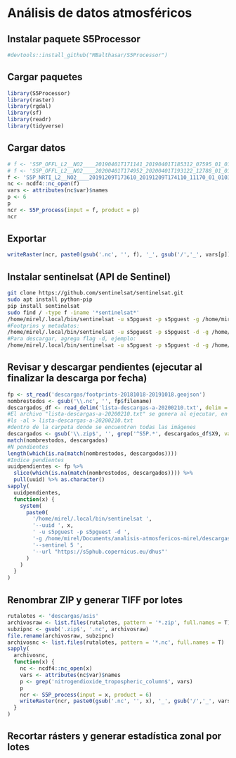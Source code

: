 Análisis de datos atmosféricos
================

Instalar paquete S5Processor
----------------------------

``` r
#devtools::install_github("MBalthasar/S5Processor")
```

Cargar paquetes
---------------

``` r
library(S5Processor)
library(raster)
library(rgdal)
library(sf)
library(readr)
library(tidyverse)
```

Cargar datos
------------

``` r
# f <- 'S5P_OFFL_L2__NO2____20190401T171141_20190401T185312_07595_01_010300_20190407T185548.nc'
# f <- 'S5P_OFFL_L2__NO2____20200401T174952_20200401T193122_12788_01_010302_20200403T102954.nc'
f <- 'S5P_NRTI_L2__NO2____20191209T173610_20191209T174110_11170_01_010302_20191209T182308.nc'
nc <- ncdf4::nc_open(f)
vars <- attributes(nc$var)$names
p <- 6
p
ncr <- S5P_process(input = f, product = p)
ncr
```

Exportar
--------

``` r
writeRaster(ncr, paste0(gsub('.nc', '', f), '_', gsub('/','_', vars[p]), '.tif'), overwrite=T)
```

Instalar sentinelsat (API de Sentinel)
--------------------------------------

``` bash
git clone https://github.com/sentinelsat/sentinelsat.git
sudo apt install python-pip
pip install sentinelsat
sudo find / -type f -iname '*sentinelsat*'
/home/mirel/.local/bin/sentinelsat -u s5pguest -p s5pguest -g /home/mirel/Documents/analisis-atmosfericos-mirel/descargas/rd.geojson --sentinel 5 -s 20181018 -e 20191018 --url "https://s5phub.copernicus.eu/dhus" --producttype L2__NO2___
#Footprins y metadatos:
/home/mirel/.local/bin/sentinelsat -u s5pguest -p s5pguest -d -g /home/mirel/Documents/analisis-atmosfericos-mirel/descargas/rd.geojson --sentinel 5 -s 20181018 -e 20181019 --url "https://s5phub.copernicus.eu/dhus" --producttype L2__NO2___ --footprints
#Para descargar, agrega flag -d, ejemplo:
/home/mirel/.local/bin/sentinelsat -u s5pguest -p s5pguest -d -g /home/mirel/Documents/analisis-atmosfericos-mirel/descargas/rd.geojson --sentinel 5 -s 20181018 -e 20181019 --url "https://s5phub.copernicus.eu/dhus" --producttype L2__NO2___
```

Revisar y descargar pendientes (ejecutar al finalizar la descarga por fecha)
----------------------------------------------------------------------------

``` r
fp <- st_read('descargas/footprints-20181018-20191018.geojson')
nombrestodos <- gsub('\\.nc', '', fp$filename)
descargados_df <- read_delim('lista-descargas-a-20200210.txt', delim = ' ', col_names = F)
#El archivo "lista-descargas-a-20200210.txt" se genera al ejecutar, en la terminal,
#ls -al > lista-descargas-a-20200210.txt
#dentro de la carpeta donde se encuentren todas las imágenes
descargados <- gsub('\\.zip$', '', grep('^S5P.*', descargados_df$X9, value = T))
match(nombrestodos, descargados)
#N pendientes
length(which(is.na(match(nombrestodos, descargados))))
#Indice pendientes
uuidpendientes <- fp %>%
  slice(which(is.na(match(nombrestodos, descargados)))) %>%
  pull(uuid) %>% as.character()
sapply(
  uuidpendientes,
  function(x) {
    system(
      paste0(
        '/home/mirel/.local/bin/sentinelsat ',
        '--uuid ', x,
        ' -u s5pguest -p s5pguest -d ',
        '-g /home/mirel/Documents/analisis-atmosfericos-mirel/descargas/rd.geojson ',
        '--sentinel 5 ',
        '--url "https://s5phub.copernicus.eu/dhus"'
      )
    )
  }
)
```

Renombrar ZIP y generar TIFF por lotes
--------------------------------------

``` r
rutalotes <- 'descargas/asis'
archivosraw <- list.files(rutalotes, pattern = '*.zip', full.names = T)
subzipnc <- gsub('.zip$', '.nc', archivosraw)
file.rename(archivosraw, subzipnc)
archivosnc <- list.files(rutalotes, pattern = '*.nc', full.names = T)
sapply(
  archivosnc,
  function(x) {
    nc <- ncdf4::nc_open(x)
    vars <- attributes(nc$var)$names
    p <- grep('nitrogendioxide_tropospheric_column$', vars)
    p
    ncr <- S5P_process(input = x, product = 6)
    writeRaster(ncr, paste0(gsub('.nc', '', x), '_', gsub('/','_', vars[p]), '.tif'), overwrite=T)
  }
)
```

Recortar rásters y generar estadística zonal por lotes
------------------------------------------------------
